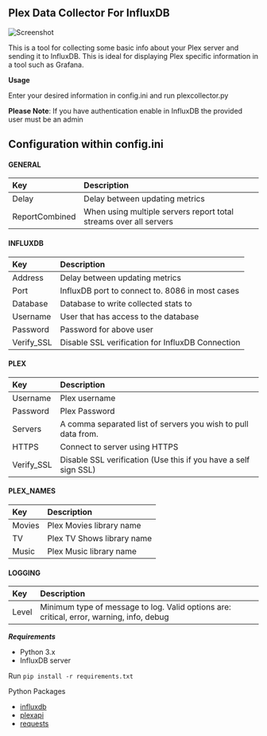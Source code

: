 **Plex Data Collector For InfluxDB**
------------------------------

![Screenshot](https://puu.sh/tarSA/aea875c453.png)

This is a tool for collecting some basic info about your Plex server and sending it to InfluxDB.  This is ideal for displaying Plex specific information in a tool such as Grafana. 

**Usage**

Enter your desired information in config.ini and run plexcollector.py

**Please Note**: If you have authentication enable in InfluxDB the provided user must be an admin

## Configuration within config.ini

#### GENERAL
|Key            |Description                                                                                                         |
|:--------------|:-------------------------------------------------------------------------------------------------------------------|
|Delay          |Delay between updating metrics                                                                                      |
|ReportCombined |When using multiple servers report total streams over all servers                                                   |
#### INFLUXDB
|Key            |Description                                                                                                         |
|:--------------|:-------------------------------------------------------------------------------------------------------------------|
|Address        |Delay between updating metrics                                                                                      |
|Port           |InfluxDB port to connect to.  8086 in most cases                                                                    |
|Database       |Database to write collected stats to                                                                                |
|Username       |User that has access to the database                                                                                |
|Password       |Password for above user                                                                                             |
|Verify_SSL     |Disable SSL verification for InfluxDB Connection                                                                    |
#### PLEX
|Key            |Description                                                                                                         |
|:--------------|:-------------------------------------------------------------------------------------------------------------------|
|Username       |Plex username                                                                                                       |
|Password       |Plex Password                                                                                                       |
|Servers        |A comma separated list of servers you wish to pull data from.                                                       |
|HTTPS          |Connect to server using HTTPS                                                                                       |
|Verify_SSL     |Disable SSL verification (Use this if you have a self sign SSL)                                                     |
#### PLEX_NAMES
|Key            |Description                                                                                                         |
|:--------------|:-------------------------------------------------------------------------------------------------------------------|
|Movies         |Plex Movies library name                                                                                            |
|TV             |Plex TV Shows library name                                                                                          |
|Music          |Plex Music library name                                                                                             |
#### LOGGING
|Key            |Description                                                                                                         |
|:--------------|:-------------------------------------------------------------------------------------------------------------------|
|Level          |Minimum type of message to log.  Valid options are: critical, error, warning, info, debug                           |


***Requirements***

* Python 3.x
* InfluxDB server

Run `pip install -r requirements.txt`

Python Packages
* [influxdb](https://github.com/influxdata/influxdb-python)
* [plexapi](https://pypi.org/project/PlexAPI/)
* [requests](https://pypi.org/project/requests/)


